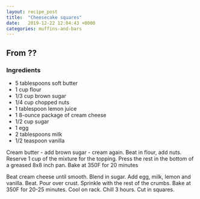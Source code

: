 ```yaml
---
layout: recipe_post
title:  "Cheesecake squares"
date:   2019-12-22 12:04:43 +0000
categories: muffins-and-bars
---
```


## From ??
### Ingredients
* 5 tablespoons soft butter
* 1 cup flour
* 1/3 cup brown sugar
* 1/4 cup chopped nuts
* 1 tablespoon lemon juice
* 1 8-ounce package of cream cheese
* 1/2 cup sugar
* 1 egg
* 2 tablespoons milk
* 1/2 teaspoon vanilla


Cream butter - add brown sugar - cream again. Beat in flour, add nuts. Reserve 1 cup of the mixture for the topping. Press the rest in the bottom of a greased 8x8 inch pan. Bake at 350F for 20 minutes

Beat cream cheese until smooth. Blend in sugar. Add egg, milk, lemon and vanilla. Beat. Pour over crust. Sprinkle with the rest of the crumbs. Bake at 350F for 20-25 minutes. Cool on rack. Chill 3 hours. Cut in squares.
